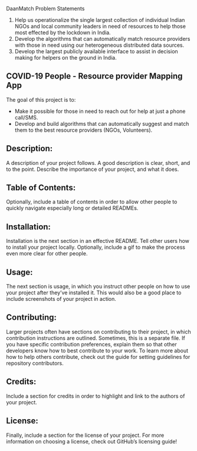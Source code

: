 DaanMatch
Problem Statements

1. Help us operationalize the single largest collection of individual Indian NGOs and local community leaders in need of resources to help those most effected by the lockdown in India.
2. Develop the algorithms that can automatically match resource providers with those in need using our heterogeneous distributed data sources.
3. Develop the largest publicly available interface to assist in decision making for helpers on the ground in India.

## COVID-19 People - Resource provider Mapping App 

The goal of this project is to:
* Make it possible for those in need to reach out for help at just a phone call/SMS.
* Develop and build algorithms that can automatically suggest and match them to the best resource providers (NGOs, Volunteers).

## Description: 

A description of your project follows. A good description is clear, short, and to the point. Describe the importance of your project, and what it does.

## Table of Contents: 

Optionally, include a table of contents in order to allow other people to quickly navigate especially long or detailed READMEs.

## Installation: 

Installation is the next section in an effective README. Tell other users how to install your project locally. Optionally, include a gif to make the process even more clear for other people.

## Usage: 

The next section is usage, in which you instruct other people on how to use your project after they’ve installed it. This would also be a good place to include screenshots of your project in action.

## Contributing: 

Larger projects often have sections on contributing to their project, in which contribution instructions are outlined. Sometimes, this is a separate file. If you have specific contribution preferences, explain them so that other developers know how to best contribute to your work. To learn more about how to help others contribute, check out the guide for setting guidelines for repository contributors.

## Credits: 

Include a section for credits in order to highlight and link to the authors of your project.

## License: 

Finally, include a section for the license of your project. For more information on choosing a license, check out GitHub’s licensing guide!
